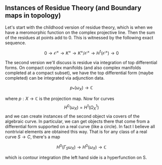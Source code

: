 ## Instances of Residue Theory (and Boundary maps in topology)

Let's start with the childhood version of residue theory, which is when we have a meromorphic function on the complex projective line. Then
the sum of the residues at points add to 0. This is witnessed by the following exact sequence.

$$0 \to \mathcal{O}^{\times} \to K^{\times} \to K^{\times}/\mathcal{O}^{\times} \to H^1(\mathcal{O}^{\times}) \to 0$$

The second version we'll discuss is residue via integration of top differential forms. On compact complex manifolds (and also
complex manifolds completed at a compact subset), we have the top differential form (maybe completed) can be integrated via adjunction data.

$$p_*(\omega_X) \to \mathbb{C}$$

where $p : X \to \mathbb{C}$ is the projection map. Now for curves
$$H^0(\omega_X) = H^1(\Omega^1_X)$$
and we can create instances of the second object via covers of the algebraic curve. In particular, we can get objects there that come from
a differential form supported on a real curve (like a circle). In fact I believe all nontrivial elements are obtained this way. That is for
any class of a real curve $S \to C$, there's a map

$$H^0(\Gamma_S\omega_X) \to H^0(\omega_X) \to \mathbb{C}$$

which is contour integration (the left hand side is a hyperfunction on S.

